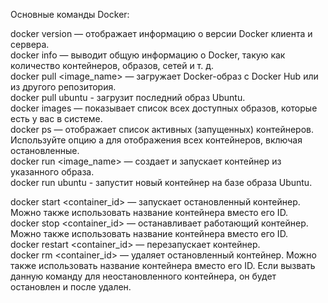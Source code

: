 Основные команды Docker:  
  
docker version  — отображает информацию о версии Docker клиента и сервера.  
docker info  — выводит общую информацию о Docker, такую как количество контейнеров, образов, сетей и т. д.  
docker pull <image_name>  — загружает Docker-образ с Docker Hub или из другого репозитория.  
docker pull ubuntu -  загрузит последний образ Ubuntu.  
docker images  — показывает список всех доступных образов, которые есть у вас в системе.  
docker ps  — отображает список активных (запущенных) контейнеров. Используйте опцию a  для отображения всех контейнеров, включая остановленные.  
docker run <image_name>  — создает и запускает контейнер из указанного образа.  
docker run ubuntu -  запустит новый контейнер на базе образа Ubuntu.  
  
docker start <container_id>  — запускает остановленный контейнер. Можно также использовать название контейнера вместо его ID.  
docker stop <container_id>  — останавливает работающий контейнер. Можно также использовать название контейнера вместо его ID.  
docker restart <container_id> — перезапускает контейнер.  
docker rm <container_id>  — удаляет остановленный контейнер. Можно также использовать название контейнера вместо его ID. Если вызвать данную команду для неостановленного контейнера, он будет остановлен и после удален.  
  